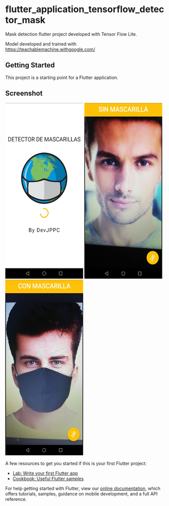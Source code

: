 # flutter_application_tensorflow_detector_mask

Mask detection flutter project developed with Tensor Flow Lite.

Model developed and trained with https://teachablemachine.withgoogle.com/

## Getting Started

This project is a starting point for a Flutter application.

## Screenshot
<p >
  <img src="Screenshot_0.jpg" width="246" height="555">
  <img src="Screenshot_1.jpg" width="246" height="555">
  <img src="Screenshot_2.jpg" width="246" height="555">
</p>

A few resources to get you started if this is your first Flutter project:

- [Lab: Write your first Flutter app](https://flutter.dev/docs/get-started/codelab)
- [Cookbook: Useful Flutter samples](https://flutter.dev/docs/cookbook)

For help getting started with Flutter, view our
[online documentation](https://flutter.dev/docs), which offers tutorials,
samples, guidance on mobile development, and a full API reference.
